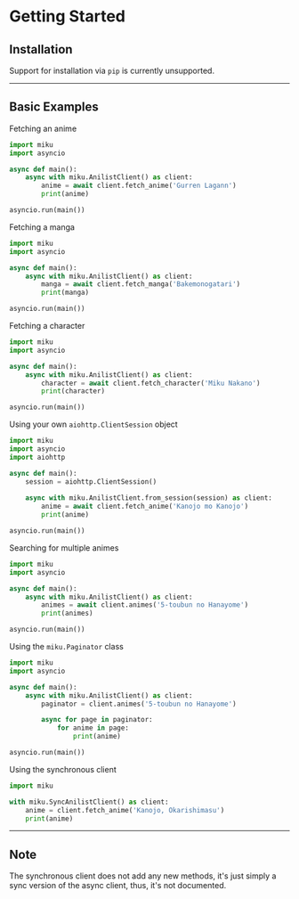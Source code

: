 # Getting Started

## Installation

Support for installation via `pip` is currently unsupported.

-----

## Basic Examples

Fetching an anime
```py
import miku
import asyncio

async def main():
    async with miku.AnilistClient() as client:
        anime = await client.fetch_anime('Gurren Lagann')
        print(anime)

asyncio.run(main())
```

Fetching a manga
```py
import miku
import asyncio

async def main():
    async with miku.AnilistClient() as client:
        manga = await client.fetch_manga('Bakemonogatari')
        print(manga)

asyncio.run(main())
```

Fetching a character
```py
import miku
import asyncio

async def main():
    async with miku.AnilistClient() as client:
        character = await client.fetch_character('Miku Nakano')
        print(character)

asyncio.run(main())
```

Using your own `aiohttp.ClientSession` object
```py
import miku
import asyncio
import aiohttp

async def main():
    session = aiohttp.ClientSession()
    
    async with miku.AnilistClient.from_session(session) as client:
        anime = await client.fetch_anime('Kanojo mo Kanojo')
        print(anime)

asyncio.run(main())
```

Searching for multiple animes
```py
import miku
import asyncio

async def main():
    async with miku.AnilistClient() as client:
        animes = await client.animes('5-toubun no Hanayome')
        print(animes)

asyncio.run(main())
```

Using the `miku.Paginator` class
```py
import miku
import asyncio

async def main():
    async with miku.AnilistClient() as client:
        paginator = client.animes('5-toubun no Hanayome')

        async for page in paginator:
            for anime in page:
                print(anime)

asyncio.run(main())
```

Using the synchronous client
```py
import miku

with miku.SyncAnilistClient() as client:
    anime = client.fetch_anime('Kanojo, Okarishimasu')
    print(anime)

```

-----

## Note
The synchronous client does not add any new methods, it's just simply a sync version of the async client, thus, it's not documented.